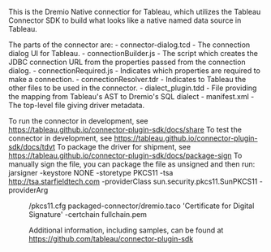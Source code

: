 This is the Dremio Native connectior for Tableau, which utilizes the Tableau Connector SDK
to build what looks like a native named data source in Tableau.

The parts of the connector are:
    - connector-dialog.tcd - The connection dialog UI for Tableau.
    - connectionBuilder.js - The script which creates the JDBC connection URL from the properties passed from the connection dialog.
    - connectionRequired.js - Indicates which properties are required to make a connection.
    - connectionResolver.tdr - Indicates to Tableau the other files to be used in the connector.
    - dialect_plugin.tdd - File providing the mapping from Tableau's AST to Dremio's SQL dialect
    - manifest.xml - The top-level file giving driver metadata.

To run the connector in development, see https://tableau.github.io/connector-plugin-sdk/docs/share
To test the connector in development, see https://tableau.github.io/connector-plugin-sdk/docs/tdvt
To package the driver for shipment, see https://tableau.github.io/connector-plugin-sdk/docs/package-sign
To manually sign the file, you can package the file as unsigned and then run:
    jarsigner -keystore NONE -storetype PKCS11 -tsa http://tsa.starfieldtech.com -providerClass sun.security.pkcs11.SunPKCS11 -providerArg <dir>/pkcs11.cfg packaged-connector/dremio.taco 'Certificate for Digital Signature' -certchain fullchain.pem

Additional information, including samples, can be found at https://github.com/tableau/connector-plugin-sdk 
